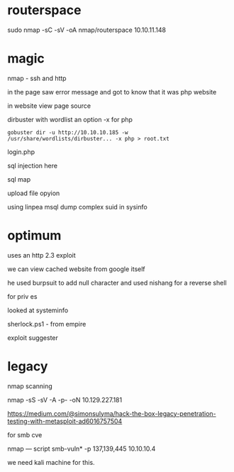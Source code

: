 # routerspace

sudo nmap -sC -sV -oA nmap/routerspace 10.10.11.148

# magic 

nmap - ssh and http

in the page saw error message and got to know that it was php website

in website view page source

dirbuster with wordlist an option -x for php

`gobuster dir -u http://10.10.10.185 -w /usr/share/wordlists/dirbuster... -x php > root.txt`


login.php

sql injection here

sql map

upload file  opyion

using linpea
msql dump complex suid in sysinfo

# optimum

uses an http 2.3 exploit 

we can view cached website from google itself

he used burpsuit to add null character and used nishang for a reverse shell

for priv es

looked at systeminfo

sherlock.ps1 - from empire

exploit suggester

# legacy

nmap scanning

nmap -sS -sV -A -p- -oN 10.129.227.181

https://medium.com/@simonsulyma/hack-the-box-legacy-penetration-testing-with-metasploit-ad6016757504

for smb cve

 nmap — script smb-vuln* -p 137,139,445 10.10.10.4

 we need kali machine for this.

 







